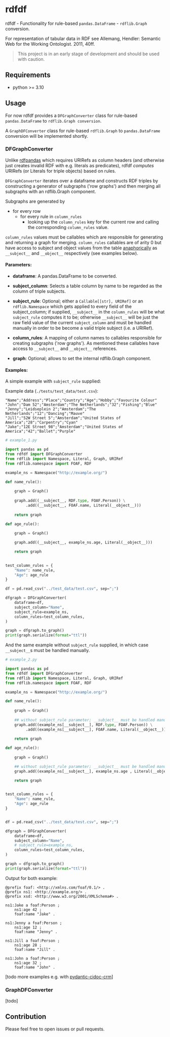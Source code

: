 # rdfdf

rdfdf - Functionality for rule-based `pandas.DataFrame` - `rdflib.Graph` conversion.

For representation of tabular data in RDF see Allemang, Hendler: Semantic Web for the Working Ontologist. 2011, 40ff.

> This project is in an early stage of development and should be used with caution.

## Requirements

* python >= 3.10

## Usage

For now rdfdf provides a `DFGraphConverter` class for rule-based `pandas.DataFrame` to `rdflib.Graph conversion`. 

A `GraphDFConverter` class for rule-based `rdflib.Graph` to `pandas.DataFrame` conversion will be implemented shortly.

### DFGraphConverter

Unlike [rdfpandas](https://github.com/cadmiumkitty/rdfpandas/) which requires URIRefs as column headers (and otherwise just creates invalid RDF with e.g. literals as predicates), rdfdf *computes* URIRefs (or Literals for triple objects) based on rules.

`DFGraphConverter` iterates over a dataframe and constructs RDF triples by constructing a generator of subgraphs ('row graphs') and then merging all subgraphs with an rdflib.Graph component.

Subgraphs are generated by

- for every row
  - for every rule in `column_rules`
    - looking up the `column_rules` key for the current row and calling the corresponding `column_rules` value.
	
`column_rules` values must be callables which are responsible for generating and returning a graph for merging.
`column_rules` callables are of arity 0 but have access to subject and object values from the table [anaphorically](https://en.wikipedia.org/wiki/Anaphoric_macro) as `__subject__` and `__object__` respectively (see examples below).

#### Parameters:

- **dataframe**: A pandas.DataFrame to be converted.

- **subject_column**: Selects a table column by name to be regarded as the column of triple subjects.

- **subject_rule**: Optional; either a `Callable[[str], URIRef]` or an `rdflib.Namespace` which gets applied to every field of the subject_column; 
if supplied, `__subject__` in the `column_rules` will be what `subject_rule` computes it to be; otherwise `__subject__` will be just the raw field value of the current `subject_column` and must be handled manually in order to be become a valid triple subject (i.e. a URIRef).

- **column_rules**: A mapping of column names to callables responsible for creating subgraphs ('row graphs'). As mentioned these callables have access to `__subject__` and `__object__` references.

- **graph**: Optional; allows to set the internal rdflib.Graph component.

#### Examples:

A simple example with `subject_rule` supplied:

Example data (`./tests/test_data/test.csv`):
```csv
"Name";"Address";"Place";"Country";"Age";"Hobby";"Favourite Colour" 
"John";"Dam 52";"Amsterdam";"The Netherlands";"32";"Fishing";"Blue"
"Jenny";"Leidseplein 2";"Amsterdam";"The Netherlands";"12";"Dancing";"Mauve"
"Jill";"52W Street 5";"Amsterdam";"United States of America";"28";"Carpentry";"Cyan"
"Jake";"12E Street 98";"Amsterdam";"United States of America";"42";"Ballet";"Purple"
```

```python
# example_1.py

import pandas as pd
from rdfdf import DFGraphConverter
from rdflib import Namespace, Literal, Graph, URIRef
from rdflib.namespace import FOAF, RDF

example_ns = Namespace("http://example.org/")

def name_rule():
    
    graph = Graph()
    
    graph.add((__subject__, RDF.type, FOAF.Person)) \
         .add((__subject__, FOAF.name, Literal(__object__)))
    
    return graph

def age_rule():
    
    graph = Graph()

    graph.add((__subject__, example_ns.age, Literal(__object__)))

    return graph
    

test_column_rules = {
    "Name": name_rule,
    "Age": age_rule
}

df = pd.read_csv("../test_data/test.csv", sep=";")

dfgraph = DFGraphConverter(
    dataframe=df,
    subject_column="Name",
    subject_rule=example_ns,
    column_rules=test_column_rules,
)

graph = dfgraph.to_graph()
print(graph.serialize(format="ttl"))
```

And the same example without `subject_rule` supplied, in which case `__subject__`s must be handled manually.

```python
# example_2.py

import pandas as pd
from rdfdf import DFGraphConverter
from rdflib import Namespace, Literal, Graph, URIRef
from rdflib.namespace import FOAF, RDF

example_ns = Namespace("http://example.org/")

def name_rule():
    
    graph = Graph()
    
    ## without subject_rule parameter; __subject__ must be handled manually
    graph.add((example_ns[__subject__], RDF.type, FOAF.Person)) \
         .add((example_ns[__subject__], FOAF.name, Literal(__object__)))
    
    return graph

def age_rule():
    
    graph = Graph()

    ## without subject_rule parameter; __subject__ must be handled manually
    graph.add((example_ns[__subject__], example_ns.age , Literal(__object__)))

    return graph
    

test_column_rules = {
    "Name": name_rule,
    "Age": age_rule
}


df = pd.read_csv("../test_data/test.csv", sep=";")

dfgraph = DFGraphConverter(
    dataframe=df,
    subject_column="Name",
    # subject_rule=example_ns,
    column_rules=test_column_rules,
)

graph = dfgraph.to_graph()
print(graph.serialize(format="ttl"))
```

Output for both example: 

```ttl
@prefix foaf: <http://xmlns.com/foaf/0.1/> .
@prefix ns1: <http://example.org/> .
@prefix xsd: <http://www.w3.org/2001/XMLSchema#> .

ns1:Jake a foaf:Person ;
    ns1:age 42 ;
    foaf:name "Jake" .

ns1:Jenny a foaf:Person ;
    ns1:age 12 ;
    foaf:name "Jenny" .

ns1:Jill a foaf:Person ;
    ns1:age 28 ;
    foaf:name "Jill" .

ns1:John a foaf:Person ;
    ns1:age 32 ;
    foaf:name "John" .
```

[todo more examples e.g. with [pydantic-cidoc-crm](https://pypi.org/project/pydantic-cidoc-crm/)]

### GraphDFConverter
[todo]

## Contribution

Please feel free to open issues or pull requests.

